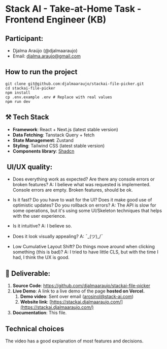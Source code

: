 # Stack AI - Take-at-Home Task - Frontend Engineer (KB)

## Participant:

- Djalma Araújo (@djalmaaraujo)
- Email: djalma.araujo@gmail.com

## How to run the project

```
git clone git@github.com:djalmaaraujo/stackai-file-picker.git
cd stackai-file-picker
npm install
cp .env.example .env # Replace with real values
npm run dev
```

## ⚒️ **Tech Stack**

- **Framework**: React + Next.js (latest stable version)
- **Data Fetching**: Tanstack Query + fetch
- **State Management**: Zustand
- **Styling**: Tailwind CSS (latest stable version)
- **Components library**: [Shadcn](https://ui.shadcn.com/)

##  UI/UX quality:

- Does everything work as expected? Are there any console errors or broken features?
  A: I believe what was requested is implemented. Console errors are empty. Broken features, should be ok.

- Is it fast? Do you have to wait for the UI? Does it make good use of optimistic updates? Do you rollback on errors?
  A: The API is slow for some operations, but it's using some UI/Skeleton techniques that helps with the user experience.

- Is it intuitive?
  A: I believe so.

- Does it look visually appealing?
  A: ¯\_(ツ)\_/¯

- Low Cumulative Layout Shift? Do things move around when clicking something (this is bad)?
  A: I tried to have little CLS, but with the time I had, I think the UX is good.

## 🔖 Deliverable:

1. **Source Code**: https://github.com/djalmaaraujo/stackai-file-picker
2. **Live Demo**: A link to a live demo of the page **hosted on Vercel.**
   1. **Demo video**: Sent over email (arosinol@stack-ai.com)
   2. **Website link**: [https://stackai.djalmaaraujo.com/](https://stackai.djalmaaraujo.com/)
3. **Documentation**: This file.

## Technical choices

The video has a good explanation of most features and decisions.
